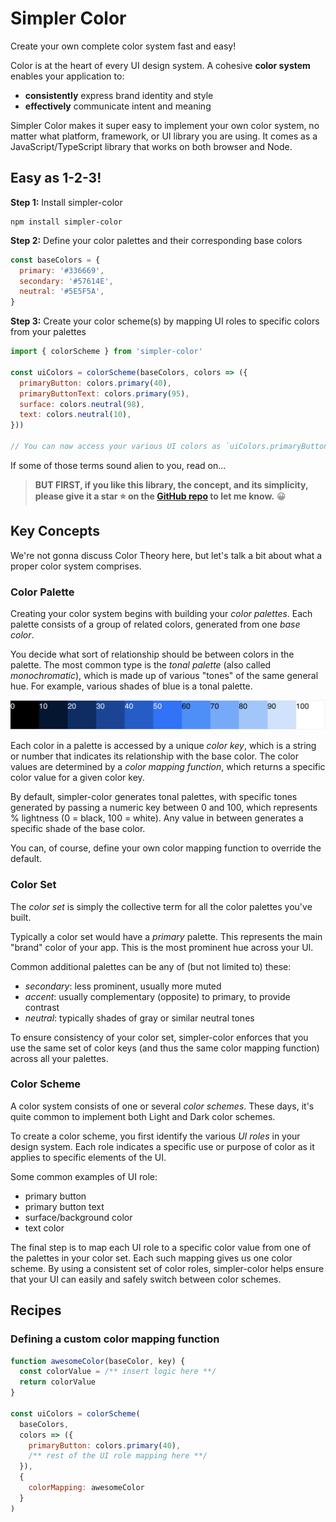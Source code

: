# Simpler Color

Create your own complete color system fast and easy!

Color is at the heart of every UI design system. A cohesive **color system** enables your application to:

- **consistently** express brand identity and style
- **effectively** communicate intent and meaning

Simpler Color makes it super easy to implement your own color system, no matter what platform, framework, or UI library you are using. It comes as a JavaScript/TypeScript library that works on both browser and Node.

## Easy as 1-2-3!

**Step 1:** Install simpler-color

```
npm install simpler-color
```

**Step 2:** Define your color palettes and their corresponding base colors

```js
const baseColors = {
  primary: '#336669',
  secondary: '#57614E',
  neutral: '#5E5F5A',
}
```

**Step 3:** Create your color scheme(s) by mapping UI roles to specific colors from your palettes

```js
import { colorScheme } from 'simpler-color'

const uiColors = colorScheme(baseColors, colors => ({
  primaryButton: colors.primary(40),
  primaryButtonText: colors.primary(95),
  surface: colors.neutral(98),
  text: colors.neutral(10),
}))

// You can now access your various UI colors as `uiColors.primaryButton` and so on.
```

If some of those terms sound alien to you, read on...

> **BUT FIRST, if you like this library, the concept, and its simplicity, please give it a star ⭐️ on the [GitHub repo](https://github.com/arnelenero/simpler-color) to let me know.** 😀

## Key Concepts

We're not gonna discuss Color Theory here, but let's talk a bit about what a proper color system comprises.

### Color Palette

Creating your color system begins with building your _color palettes_. Each palette consists of a group of related colors, generated from one _base color_.

You decide what sort of relationship should be between colors in the palette. The most common type is the _tonal palette_ (also called _monochromatic_), which is made up of various "tones" of the same general hue. For example, various shades of blue is a tonal palette.

<img src="./docs/assets/palette.png" alt="shades of blue with varying lightness" width="800"/>

Each color in a palette is accessed by a unique _color key_, which is a string or number that indicates its relationship with the base color. The color values are determined by a _color mapping function_, which returns a specific color value for a given color key.

By default, simpler-color generates tonal palettes, with specific tones generated by passing a numeric key between 0 and 100, which represents % lightness (0 = black, 100 = white). Any value in between generates a specific shade of the base color.

You can, of course, define your own color mapping function to override the default.

### Color Set

The _color set_ is simply the collective term for all the color palettes you've built.

Typically a color set would have a _primary_ palette. This represents the main "brand" color of your app. This is the most prominent hue across your UI.

Common additional palettes can be any of (but not limited to) these:

- _secondary_: less prominent, usually more muted
- _accent_: usually complementary (opposite) to primary, to provide contrast
- _neutral_: typically shades of gray or similar neutral tones

To ensure consistency of your color set, simpler-color enforces that you use the same set of color keys (and thus the same color mapping function) across all your palettes.

### Color Scheme

A color system consists of one or several _color schemes_. These days, it's quite common to implement both Light and Dark color schemes.

To create a color scheme, you first identify the various _UI roles_ in your design system. Each role indicates a specific use or purpose of color as it applies to specific elements of the UI.

Some common examples of UI role:

- primary button
- primary button text
- surface/background color
- text color

The final step is to map each UI role to a specific color value from one of the palettes in your color set. Each such mapping gives us one color scheme. By using a consistent set of color roles, simpler-color helps ensure that your UI can easily and safely switch between color schemes.

## Recipes

### Defining a custom color mapping function

```js
function awesomeColor(baseColor, key) {
  const colorValue = /** insert logic here **/
  return colorValue
}

const uiColors = colorScheme(
  baseColors,
  colors => ({
    primaryButton: colors.primary(40),
    /** rest of the UI role mapping here **/
  }),
  {
    colorMapping: awesomeColor
  }
)
```
